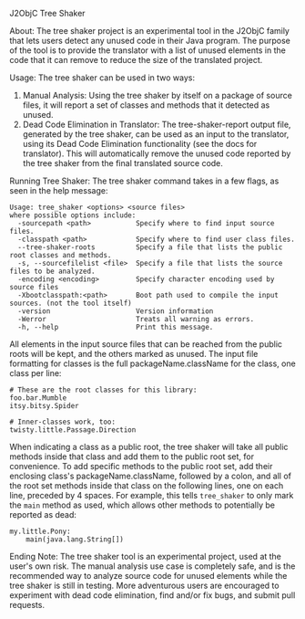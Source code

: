 J2ObjC Tree Shaker

About:
The tree shaker project is an experimental tool in the J2ObjC family that lets 
users detect any unused code in their Java program. The purpose of the tool is 
to provide the translator with a list of unused elements in the code that it 
can remove to reduce the size of the translated project.

Usage:
The tree shaker can be used in two ways:

1. Manual Analysis: Using the tree shaker by itself on a package of source 
files, it will report a set of classes and methods that it detected as unused.
2. Dead Code Elimination in Translator: The tree-shaker-report output file, 
generated by the tree shaker, can be used as an input to the translator, using 
its Dead Code Elimination functionality (see the docs for translator). This 
will automatically remove the unused code reported by the tree shaker from the 
final translated source code.

Running Tree Shaker:
The tree shaker command takes in a few flags, as seen in the help message:

```
Usage: tree_shaker <options> <source files>
where possible options include:
  -sourcepath <path>           Specify where to find input source files.
  -classpath <path>            Specify where to find user class files.
  --tree-shaker-roots          Specify a file that lists the public root classes and methods.
  -s, --sourcefilelist <file>  Specify a file that lists the source files to be analyzed.
  -encoding <encoding>         Specify character encoding used by source files
  -Xbootclasspath:<path>       Boot path used to compile the input sources. (not the tool itself)
  -version                     Version information
  -Werror                      Treats all warning as errors.
  -h, --help                   Print this message.
```

All elements in the input source files that can be reached from the public 
roots will be kept, and the others marked as unused. The input file formatting 
for classes is the full packageName.className for the class, one class per line:

```
# These are the root classes for this library:
foo.bar.Mumble
itsy.bitsy.Spider

# Inner-classes work, too:
twisty.little.Passage.Direction
```

When indicating a class as a public root, the tree shaker will take all public 
methods inside that class and add them to the public root set, for convenience.
To add specific methods to the public root set, add their enclosing class's 
packageName.className, followed by a colon, and all of the root set methods 
inside that class on the following lines, one on each line, preceded by 4 
spaces. For example, this tells `tree_shaker` to only mark the `main` method as
used, which allows other methods to potentially be reported as dead:

```
my.little.Pony:
    main(java.lang.String[])
```

Ending Note:
The tree shaker tool is an experimental project, used at the user's own risk. 
The manual analysis use case is completely safe, and is the recommended way to 
analyze source code for unused elements while the tree shaker is still in 
testing. More adventurous users are encouraged to experiment with dead code 
elimination, find and/or fix bugs, and submit pull requests.
